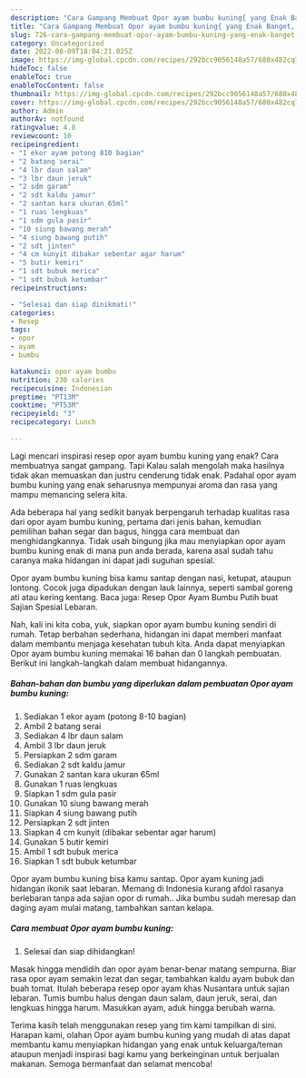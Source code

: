 ```yaml
---
description: "Cara Gampang Membuat Opor ayam bumbu kuning{ yang Enak Banget,  Menu Buat lebaran"
title: "Cara Gampang Membuat Opor ayam bumbu kuning{ yang Enak Banget,  Menu Buat lebaran"
slug: 726-cara-gampang-membuat-opor-ayam-bumbu-kuning-yang-enak-banget-menu-buat-lebaran
category: Uncategorized
date: 2022-08-09T18:04:21.025Z
image: https://img-global.cpcdn.com/recipes/292bcc9056148a57/680x482cq70/opor-ayam-bumbu-kuning-foto-resep-utama.jpg
hideToc: false
enableToc: true
enableTocContent: false
thumbnail: https://img-global.cpcdn.com/recipes/292bcc9056148a57/680x482cq70/opor-ayam-bumbu-kuning-foto-resep-utama.jpg
cover: https://img-global.cpcdn.com/recipes/292bcc9056148a57/680x482cq70/opor-ayam-bumbu-kuning-foto-resep-utama.jpg
author: Admin
authorAv: notfound
ratingvalue: 4.8
reviewcount: 10
recipeingredient:
- "1 ekor ayam potong 810 bagian"
- "2 batang serai"
- "4 lbr daun salam"
- "3 lbr daun jeruk"
- "2 sdm garam"
- "2 sdt kaldu jamur"
- "2 santan kara ukuran 65ml"
- "1 ruas lengkuas"
- "1 sdm gula pasir"
- "10 siung bawang merah"
- "4 siung bawang putih"
- "2 sdt jinten"
- "4 cm kunyit dibakar sebentar agar harum"
- "5 butir kemiri"
- "1 sdt bubuk merica"
- "1 sdt bubuk ketumbar"
recipeinstructions:

- "Selesai dan siap dinikmati!"
categories:
- Resep
tags:
- opor
- ayam
- bumbu

katakunci: opor ayam bumbu 
nutrition: 230 calories
recipecuisine: Indonesian
preptime: "PT13M"
cooktime: "PT53M"
recipeyield: "3"
recipecategory: Lunch

---
```



Lagi mencari inspirasi resep opor ayam bumbu kuning yang enak? Cara membuatnya sangat gampang. Tapi Kalau salah mengolah maka hasilnya tidak akan memuaskan dan justru cenderung tidak enak. Padahal opor ayam bumbu kuning yang enak seharusnya mempunyai aroma dan rasa yang mampu memancing selera kita.


Ada beberapa hal yang sedikit banyak berpengaruh terhadap kualitas rasa dari opor ayam bumbu kuning, pertama dari jenis bahan, kemudian pemilihan bahan segar dan bagus, hingga cara membuat dan menghidangkannya. Tidak usah bingung jika mau menyiapkan opor ayam bumbu kuning enak di mana pun anda berada, karena asal sudah tahu caranya maka hidangan ini dapat jadi suguhan spesial.

Opor ayam bumbu kuning bisa kamu santap dengan nasi, ketupat, ataupun lontong. Cocok juga dipadukan dengan lauk lainnya, seperti sambal goreng ati atau kering kentang. Baca juga: Resep Opor Ayam Bumbu Putih buat Sajian Spesial Lebaran.


Nah, kali ini kita coba, yuk, siapkan opor ayam bumbu kuning sendiri di rumah. Tetap berbahan sederhana, hidangan ini dapat memberi manfaat dalam membantu menjaga kesehatan tubuh kita. Anda dapat menyiapkan Opor ayam bumbu kuning memakai 16 bahan dan 0 langkah pembuatan. Berikut ini langkah-langkah dalam membuat hidangannya.

<!--inarticleads1-->

##### Bahan-bahan dan bumbu yang diperlukan dalam pembuatan Opor ayam bumbu kuning:

1. Sediakan 1 ekor ayam (potong 8-10 bagian)
1. Ambil 2 batang serai
1. Sediakan 4 lbr daun salam
1. Ambil 3 lbr daun jeruk
1. Persiapkan 2 sdm garam
1. Sediakan 2 sdt kaldu jamur
1. Gunakan 2 santan kara ukuran 65ml
1. Gunakan 1 ruas lengkuas
1. Siapkan 1 sdm gula pasir
1. Gunakan 10 siung bawang merah
1. Siapkan 4 siung bawang putih
1. Persiapkan 2 sdt jinten
1. Siapkan 4 cm kunyit (dibakar sebentar agar harum)
1. Gunakan 5 butir kemiri
1. Ambil 1 sdt bubuk merica
1. Siapkan 1 sdt bubuk ketumbar


Opor ayam bumbu kuning bisa kamu santap. Opor ayam kuning jadi hidangan ikonik saat lebaran. Memang di Indonesia kurang afdol rasanya berlebaran tanpa ada sajian opor di rumah.. Jika bumbu sudah meresap dan daging ayam mulai matang, tambahkan santan kelapa. 

<!--inarticleads2-->

##### Cara membuat Opor ayam bumbu kuning:


1. Selesai dan siap dihidangkan!

Masak hingga mendidih dan opor ayam benar-benar matang sempurna. Biar rasa opor ayam semakin lezat dan segar, tambahkan kaldu ayam bubuk dan buah tomat. Itulah beberapa resep opor ayam khas Nusantara untuk sajian lebaran. Tumis bumbu halus dengan daun salam, daun jeruk, serai, dan lengkuas hingga harum. Masukkan ayam, aduk hingga berubah warna. 

Terima kasih telah menggunakan resep yang tim kami tampilkan di sini. Harapan kami, olahan Opor ayam bumbu kuning yang mudah di atas dapat membantu kamu menyiapkan hidangan yang enak untuk keluarga/teman ataupun menjadi inspirasi bagi kamu yang berkeinginan untuk berjualan makanan. Semoga bermanfaat dan selamat mencoba!
